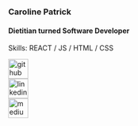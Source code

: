 ### Caroline Patrick
#### Dietitian turned Software Developer

Skills: REACT / JS / HTML / CSS

[<img src='![image](https://github.com/Caroline-Patrick/caroline-patrick/assets/103475979/9021aaf0-0680-46c9-8220-93e6a37cee6c)
' alt='github' height='40'>](https://github.com/Caroline-Patrick)  
[<img src='https://cdn.jsdelivr.net/npm/simple-icons@3.0.1/icons/linkedin.svg' alt='linkedin' height='40'>](https://www.linkedin.com/in/carolinerd/)  
[<img src='https://cdn.jsdelivr.net/npm/simple-icons@3.0.1/icons/medium.svg' alt='medium' height='40'>](https://medium.com/@carolinespatrick)   
